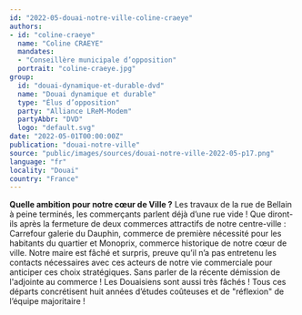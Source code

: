 ```yaml
---
id: "2022-05-douai-notre-ville-coline-craeye"
authors:
- id: "coline-craeye"
  name: "Coline CRAEYE"
  mandates: 
  - "Conseillère municipale d’opposition"
  portrait: "coline-craeye.jpg"
group:
  id: "douai-dynamique-et-durable-dvd"
  name: "Douai dynamique et durable"
  type: "Élus d’opposition"
  party: "Alliance LReM-Modem"
  partyAbbr: "DVD"
  logo: "default.svg"
date: "2022-05-01T00:00:00Z"
publication: "douai-notre-ville"
source: "public/images/sources/douai-notre-ville-2022-05-p17.png"
language: "fr"
locality: "Douai"
country: "France"
---
```


**Quelle ambition pour notre cœur de Ville ?**
Les travaux de la rue de Bellain à peine terminés, les commerçants parlent déjà d’une rue vide ! Que diront-ils après la fermeture de deux commerces attractifs de notre centre-ville : Carrefour galerie du Dauphin, commerce de première nécessité pour les habitants du quartier et Monoprix, commerce historique de notre cœur de ville. Notre maire est fâché et surpris, preuve qu’il n’a pas entretenu les contacts nécessaires avec ces acteurs de notre vie commerciale pour anticiper ces choix stratégiques. Sans parler de la récente démission de l'adjointe au commerce ! Les Douaisiens sont aussi très fâchés ! Tous ces départs concrétisent huit années d’études coûteuses et de "réflexion" de l’équipe majoritaire !
